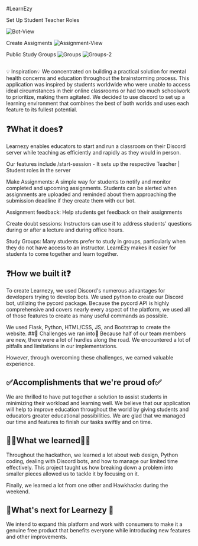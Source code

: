 #LearnEzy

Set Up Student Teacher Roles

![Bot-View](https://cdn.discordapp.com/attachments/885938706568077323/981846298502254592/unknown.png)


Create Assigments 
![Assignment-View](https://cdn.discordapp.com/attachments/885938706568077323/981846522507456532/unknown.png)

Public Study Groups
![Groups](https://cdn.discordapp.com/attachments/885938706568077323/981846955711950859/unknown.png)
![Groups-2](https://cdn.discordapp.com/attachments/885938706568077323/981847151233597480/unknown.png)




## 
💡 Inspiration💡
We concentrated on building a practical solution for mental health concerns and education throughout the brainstorming process. This application was inspired by students worldwide who were unable to access ideal circumstances in their online classrooms or had too much schoolwork to prioritize, making them agitated. We decided to use discord to set up a learning environment that combines the best of both worlds and uses each feature to its fullest potential.

## ❓What it does❓
Learnezy enables educators to start and run a classroom on their Discord server while teaching as efficiently and rapidly as they would in person.

Our features include 
/start-session - It sets up the respective Teacher | Student roles in the server

Make Assignments: A simple way for students to notify and monitor completed and upcoming assignments.  Students can be alerted when assignments are uploaded and reminded about them approaching the submission deadline if they create them with our bot. 

Assignment feedback: Help students get feedback on their assignments

Create doubt sessions:  Instructors can use it to address students' questions during or after a lecture and during office hours.

Study Groups: Many students prefer to study in groups, particularly when they do not have access to an instructor. LearnEzy makes it easier for students to come together and learn together.


## ❓How we built it❓
To create Learnezy, we used Discord's numerous advantages for developers trying to develop bots. We used python to create our Discord bot, utilizing the pycord package. Because the pycord API is highly comprehensive and covers nearly every aspect of the platform, we used all of those features to create as many useful commands as possible.

We used Flask, Python, HTML/CSS, JS, and Bootstrap to create the website.
##🚧 Challenges we ran into🚧
Because half of our team members are new, there were a lot of hurdles along the road. We encountered a lot of pitfalls and limitations in our implementations.

However, through overcoming these challenges, we earned valuable experience.
## ✅Accomplishments that we're proud of✅
We are thrilled to have put together a solution to assist students in minimizing their workload and learning well. We believe that our application will help to improve education throughout the world by giving students and educators greater educational possibilities. We are glad that we managed our time and features to finish our tasks swiftly and on time.

## 🙋‍♂️What we learned🙋‍♂️
Throughout the hackathon, we learned a lot about web design, Python coding, dealing with Discord bots, and how to manage our limited time effectively. This project taught us how breaking down a problem into smaller pieces allowed us to tackle it by focusing on it.

Finally, we learned a lot from one other and Hawkhacks during the weekend.

## 💭What's next for Learnezy 💭
We intend to expand this platform and work with consumers to make it a genuine free product that benefits everyone while introducing new features and other improvements.
